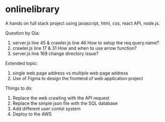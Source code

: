 # onlinelibrary
A hands on full stack project using javascript, html, css, react API, node.js.


Question by Qia:
1. server.js line 45 & crawler.js line 46 How to setup the req.query.name?
2. crawler.js line 17 & 31 How and when to use arrow function?
3. server.js line 169 change directory issue?


Extended topic:
1. single web page address vs multiple web page address
2. Use of Figma to design the frontend of web application project


Things to do:
1. Replace the web crawling with the API request
2. Replace the simple json file with the SQL database
3. Add different user contol system
4. Deploy to the AWS